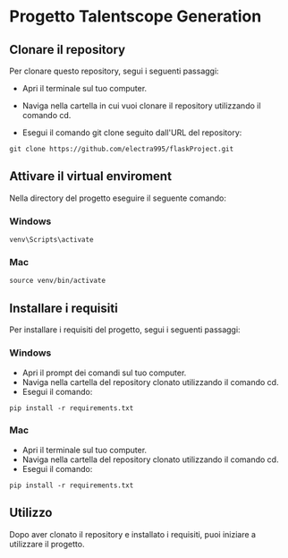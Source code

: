 # Progetto Talentscope Generation

## Clonare il repository
Per clonare questo repository, segui i seguenti passaggi:

- Apri il terminale sul tuo computer.

- Naviga nella cartella in cui vuoi clonare il repository utilizzando il comando cd.

- Esegui il comando git clone seguito dall'URL del repository:
```
git clone https://github.com/electra995/flaskProject.git
```

## Attivare il virtual enviroment
Nella directory del progetto eseguire il seguente comando:

### Windows
```
venv\Scripts\activate
```

### Mac
```
source venv/bin/activate
```


## Installare i requisiti
Per installare i requisiti del progetto, segui i seguenti passaggi:

### Windows
- Apri il prompt dei comandi sul tuo computer.
- Naviga nella cartella del repository clonato utilizzando il comando cd.
- Esegui il comando:
```
pip install -r requirements.txt
```

### Mac
- Apri il terminale sul tuo computer.
- Naviga nella cartella del repository clonato utilizzando il comando cd.
- Esegui il comando:
```
pip install -r requirements.txt
```

## Utilizzo
Dopo aver clonato il repository e installato i requisiti, puoi iniziare a utilizzare il progetto.
